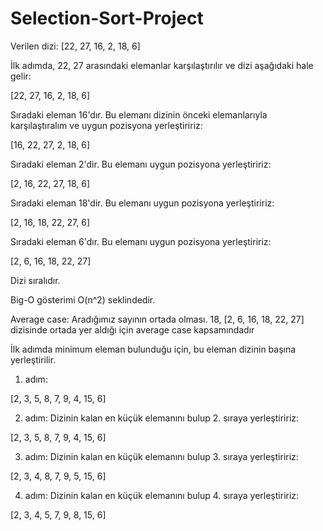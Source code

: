 # Selection-Sort-Project

Verilen dizi: [22, 27, 16, 2, 18, 6]

İlk adımda, 22, 27 arasındaki elemanlar karşılaştırılır ve dizi aşağıdaki hale gelir:

[22, 27, 16, 2, 18, 6]

Sıradaki eleman 16'dır. Bu elemanı dizinin önceki elemanlarıyla karşılaştıralım ve uygun pozisyona yerleştiririz:

[16, 22, 27, 2, 18, 6]

Sıradaki eleman 2'dir. Bu elemanı uygun pozisyona yerleştiririz:

[2, 16, 22, 27, 18, 6]

Sıradaki eleman 18'dir. Bu elemanı uygun pozisyona yerleştiririz:

[2, 16, 18, 22, 27, 6]

Sıradaki eleman 6'dır. Bu elemanı uygun pozisyona yerleştiririz:

[2, 6, 16, 18, 22, 27]

Dizi sıralıdır.

Big-O gösterimi O(n^2) seklindedir.


Average case: Aradığımız sayının ortada olması. 18, [2, 6, 16, 18, 22, 27] dizisinde ortada yer aldığı için average case kapsamındadır




 İlk adımda minimum eleman bulunduğu için, bu eleman dizinin başına yerleştirilir.

1. adım:
 
[2, 3, 5, 8, 7, 9, 4, 15, 6]

2. adım: Dizinin kalan en küçük elemanını bulup 2. sıraya  yerleştiririz: 

[2, 3, 5, 8, 7, 9, 4, 15, 6]

3. adım: Dizinin kalan en küçük elemanını bulup 3. sıraya  yerleştiririz:

[2, 3, 4, 8, 7, 9, 5, 15, 6]

4. adım: Dizinin kalan en küçük elemanını bulup 4. sıraya  yerleştiririz:

[2, 3, 4, 5, 7, 9, 8, 15, 6]



